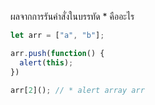 ผลจากการรันคำสั่งในบรรทัด * คืออะไร

```js
let arr = ["a", "b"];

arr.push(function() {
  alert(this);
})

arr[2](); // * alert array arr
```
